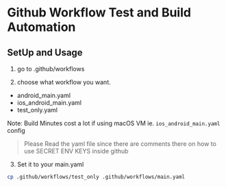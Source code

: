 # Github Workflow Test and Build Automation

## SetUp and Usage

1. go to .github/workflows

2. choose what workflow you want.

- android_main.yaml
- ios_android_main.yaml
- test_only.yaml

Note: Build Minutes cost a lot if using macOS VM ie. `ios_android_main.yaml` config

> Please Read the yaml file since there are comments there on how to use SECRET ENV KEYS inside github

3. Set it to your main.yaml

```sh
cp .github/workflows/test_only .github/workflows/main.yaml
```